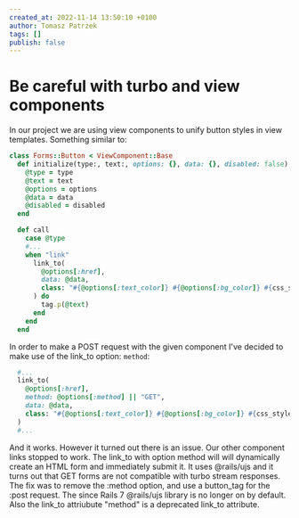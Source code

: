 ```yaml
---
created_at: 2022-11-14 13:50:10 +0100
author: Tomasz Patrzek
tags: []
publish: false
---
```


# Be careful with turbo and view components

In our project we are using view components to unify button styles in view templates.
Something similar to:

```ruby
class Forms::Button < ViewComponent::Base
  def initialize(type:, text:, options: {}, data: {}, disabled: false)
    @type = type
    @text = text
    @options = options
    @data = data
    @disabled = disabled
  end

  def call
    case @type
    #...
    when "link"
      link_to(
        @options[:href],
        data: @data,
        class: "#{@options[:text_color]} #{@options[:bg_color]} #{css_styles} app-btn",
      ) do
        tag.p(@text)
      end
    end
  end

```
In order to make a POST request with the given component I've decided to make use of the link_to option: `method`:


```ruby
  #...
  link_to(
    @options[:href],
    method: @options[:method] || "GET",
    data: @data,
    class: "#{@options[:text_color]} #{@options[:bg_color]} #{css_styles} app-btn",
  )
  #...
```

And it works. However it turned out there is an issue.
Our other component links stopped to work.
The link_to with option method will will dynamically create an HTML form and immediately submit it.
It uses @rails/ujs and it turns out that GET forms are not compatible with turbo stream responses.
The fix was to remove the :method option, and use a button_tag for the :post request.
The since Rails 7 @rails/ujs library is no longer on by default. Also the link_to attriubute "method" is a deprecated link_to attribute.

